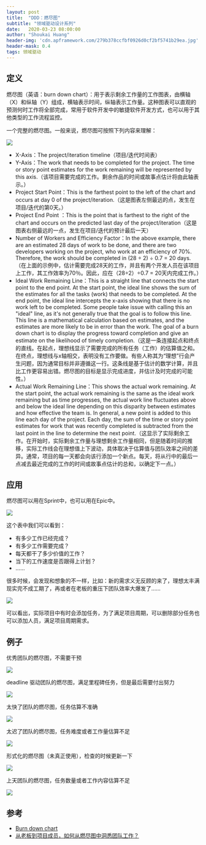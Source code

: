 ```yaml
---
layout: post
title:  "DDD：燃尽图"
subtitle: "领域驱动设计系列"
date:   2020-03-23 08:00:00
author: "Shoukai Huang"
header-img: 'cdn.apframework.com/279b378ccfbf0926d0cf2bf5741b29ea.jpg'
header-mask: 0.4
tags: 领域驱动
---
```



## 定义

燃尽图（英语：burn down chart）：用于表示剩余工作量的工作图表，由横轴（X）和纵轴（Y）组成，横轴表示时间，纵轴表示工作量。这种图表可以直观的预测何时工作将全部完成，常用于软件开发中的敏捷软件开发方式，也可以用于其他类型的工作流程监控。

一个完整的燃尽图。一般来说，燃尽图可按照下列内容来理解：

![](http://cdn.apframework.com/acb26ea73535be3715417fa120788513.jpg)

* X-Axis：The project/iteration timeline（项目/迭代时间表）
* Y-Axis：The work that needs to be completed for the project. The time or story point estimates for the work remaining will be represented by this axis.（该项目需要完成的工作。剩余作品的时间或故事点估计将由此轴表示。）
* Project Start Point：This is the farthest point to the left of the chart and occurs at day 0 of the project/iteration.（这是图表左侧最远的点，发生在项目/迭代的第0天。）
* Project End Point	：This is the point that is farthest to the right of the chart and occurs on the predicted last day of the project/iteration（这是图表右侧最远的一点，发生在项目/迭代的预计最后一天）
* Number of Workers and Efficiency Factor：In the above example, there are an estimated 28 days of work to be done, and there are two developers working on the project, who work at an efficiency of 70%. Therefore, the work should be completed in (28 ÷ 2) ÷ 0.7 = 20 days.（在上面的示例中，估计需要完成28天的工作，并且有两个开发人员在该项目上工作，其工作效率为70％。因此，应在（28÷2）÷0.7 = 20天内完成工作。）
* Ideal Work Remaining Line：This is a straight line that connects the start point to the end point. At the start point, the ideal line shows the sum of the estimates for all the tasks (work) that needs to be completed. At the end point, the ideal line intercepts the x-axis showing that there is no work left to be completed. Some people take issue with calling this an "ideal" line, as it's not generally true that the goal is to follow this line. This line is a mathematical calculation based on estimates, and the estimates are more likely to be in error than the work. The goal of a burn down chart is to display the progress toward completion and give an estimate on the likelihood of timely completion.（这是一条连接起点和终点的直线。在起点，理想线显示了需要完成的所有任务（工作）的估算值之和。在终点，理想线与x轴相交，表明没有工作要做。有些人称其为“理想”行会产生问题，因为通常目标并非遵循这一行。这条线是基于估计的数学计算，并且比工作更容易出错。燃尽图的目标是显示完成进度，并估计及时完成的可能性。）
* Actual Work Remaining Line：This shows the actual work remaining. At the start point, the actual work remaining is the same as the ideal work remaining but as time progresses, the actual work line fluctuates above and below the ideal line depending on this disparity between estimates and how effective the team is. In general, a new point is added to this line each day of the project. Each day, the sum of the time or story point estimates for work that was recently completed is subtracted from the last point in the line to determine the next point.（这显示了实际剩余工作。在开始时，实际剩余工作量与理想剩余工作量相同，但是随着时间的推移，实际工作线会在理想值上下波动，具体取决于估算值与团队效率之间的差异。通常，项目的每一天都会向该行添加一个新点。每天，将从行中的最后一点减去最近完成的工作的时间或故事点估计的总和，以确定下一点。）


## 应用

燃尽图可以用在Sprint中，也可以用在Epic中。

![](http://cdn.apframework.com/c5685ae301083376d7b1f77e8d35a74b.jpg)

这个表中我们可以看到：

* 有多少工作已经完成？
* 有多少工作需要完成？
* 每天都干了多少价值的工作？
* 当下的工作速度是否跟得上计划？
* ……

很多时候，会发现和想象的不一样，比如：新的需求义无反顾的来了，理想太丰满现实完不成工期了，再或者在老板的重压下团队效率大爆发了……

![](http://cdn.apframework.com/be93781d2cbe13d5ca87c0027835d515.jpg)

可以看出，实际项目中有时会添加任务，为了满足项目周期，可以删除部分任务也可以添加人员，满足项目周期需求。

## 例子

优秀团队的燃尽图，不需要干预

![](http://cdn.apframework.com/938803eea95394175f3e3e3d9b139286.jpg)

deadline 驱动团队的燃尽图，满足里程碑任务，但是最后需要付出努力

![](http://cdn.apframework.com/347a21fb31bc94275a269c919e9e7b06.jpg)

太快了团队的燃尽图，任务估算不准确

![](http://cdn.apframework.com/d27f916a5ba029336a113222f1b610d6.jpg)

太迟了团队的燃尽图，任务难度或者工作量估算不足

![](http://cdn.apframework.com/da65c63032810c9f9ba5baa0914bcc72.jpg)

形式化的燃尽图（未真正使用），检查的时候更新一下

![](http://cdn.apframework.com/268f1121327febcf89436abb5726eb28.jpg)

上天团队的燃尽图，任务数量或者工作内容估算不足

![](http://cdn.apframework.com/d8629464ab9ae9310c47d182d61c0664.jpg)



## 参考

* [Burn down chart](https://en.wikipedia.org/wiki/Burn_down_chart)
* [从老板到项目成员，如何从燃尽图中洞悉团队工作？](http://www.woshipm.com/chuangye/2432620.html)













